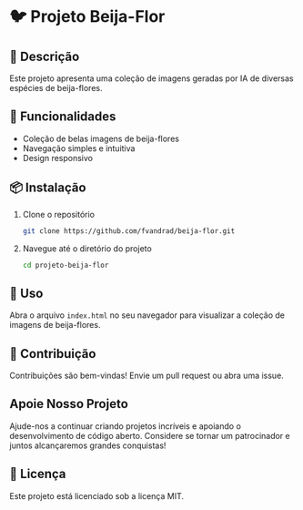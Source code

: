 # 🐦 Projeto Beija-Flor

## 🌟 Descrição
Este projeto apresenta uma coleção de imagens geradas por IA de diversas espécies de beija-flores.

## 🚀 Funcionalidades
- Coleção de belas imagens de beija-flores
- Navegação simples e intuitiva
- Design responsivo

## 📦 Instalação
1. Clone o repositório
   ```bash
   git clone https://github.com/fvandrad/beija-flor.git
   ```
2. Navegue até o diretório do projeto
   ```bash
   cd projeto-beija-flor
   ```

## 📖 Uso
Abra o arquivo `index.html` no seu navegador para visualizar a coleção de imagens de beija-flores.

## 🤝 Contribuição
Contribuições são bem-vindas! Envie um pull request ou abra uma issue.

## Apoie Nosso Projeto
Ajude-nos a continuar criando projetos incríveis e apoiando o desenvolvimento de código aberto. Considere se tornar um patrocinador e juntos alcançaremos grandes conquistas!

## 📄 Licença
Este projeto está licenciado sob a licença MIT.
